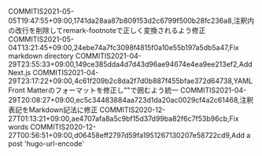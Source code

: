 COMMITIS2021-05-05T19:47:55+09:00,1741da28aa87b809153d2c6799f500b28fc236a8,注釈内の改行を削除してremark-footnoteで正しく変換されるよう修正
COMMITIS2021-05-04T13:21:45+09:00,24ebe74a7fc3098f4815f0a10e55b197a5db5a47,Fix markdown directory
COMMITIS2021-04-29T23:55:33+09:00,149ce385dda4d7d43d96ae94674e4ea9ee213ef2,Add Next.js
COMMITIS2021-04-29T23:17:22+09:00,4c61f209b2c8da2f7d0b887f455bfae372d64738,YAML Front Matterのフォーマットを修正し""で囲むよう統一
COMMITIS2021-04-29T20:08:27+09:00,ec5c34483884aa723d1da20ac0029cf4a2c61468,注釈表記をMarkdown記法に修正
COMMITIS2020-12-27T01:13:21+09:00,ae4707afa8a5c9bf15d37d99ba82f6c7f53b96cb,Fix words
COMMITIS2020-12-27T00:56:51+09:00,d06458eff2797d59fa1951267130207e58722cd9,Add a post 'hugo-url-encode'
